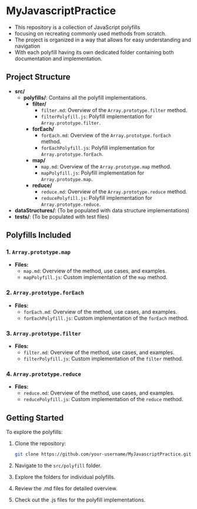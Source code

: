 # MyJavascriptPractice

- This repository is a collection of JavaScript polyfills
- focusing on recreating commonly used methods from scratch. 
- The project is organized in a way that allows for easy understanding and navigation
- With each polyfill having its own dedicated folder containing both documentation and implementation.

## Project Structure

- **src/**
  - **polyfills/**: Contains all the polyfill implementations.
    - **filter/**
      - `filter.md`: Overview of the `Array.prototype.filter` method.
      - `filterPolyfill.js`: Polyfill implementation for `Array.prototype.filter`.
    - **forEach/**
      - `forEach.md`: Overview of the `Array.prototype.forEach` method.
      - `forEachPolyfill.js`: Polyfill implementation for `Array.prototype.forEach`.
    - **map/**
      - `map.md`: Overview of the `Array.prototype.map` method.
      - `mapPolyfill.js`: Polyfill implementation for `Array.prototype.map`.
    - **reduce/**
      - `reduce.md`: Overview of the `Array.prototype.reduce` method.
      - `reducePolyfill.js`: Polyfill implementation for `Array.prototype.reduce`.
- **dataStructures/**: (To be populated with data structure implementations)
- **tests/**: (To be populated with test files)

## Polyfills Included

### 1. `Array.prototype.map`
- **Files:**
  - `map.md`: Overview of the method, use cases, and examples.
  - `mapPolyfill.js`: Custom implementation of the `map` method.

### 2. `Array.prototype.forEach`
- **Files:**
  - `forEach.md`: Overview of the method, use cases, and examples.
  - `forEachPolyfill.js`: Custom implementation of the `forEach` method.

### 3. `Array.prototype.filter`
- **Files:**
  - `filter.md`: Overview of the method, use cases, and examples.
  - `filterPolyfill.js`: Custom implementation of the `filter` method.

### 4. `Array.prototype.reduce`
- **Files:**
  - `reduce.md`: Overview of the method, use cases, and examples.
  - `reducePolyfill.js`: Custom implementation of the `reduce` method.

## Getting Started

To explore the polyfills:

1. Clone the repository:
   ```bash
   git clone https://github.com/your-username/MyJavascriptPractice.git
   ```

2. Navigate to the `src/polyfill` folder.

3. Explore the folders for individual polyfills.

4. Review the .md files for detailed overview.

5. Check out the .js files for the polyfill implementations.
